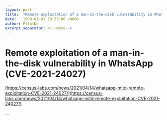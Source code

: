 ```yaml
---
layout: post
title:  "Remote exploitation of a man-in-the-disk vulnerability in WhatsApp (CVE-2021-24027)"
date:   1990-01-01 19:55:00 +0000
author: PfiatDe
excerpt_separator: <!--more-->
---
```


# Remote exploitation of a man-in-the-disk vulnerability in WhatsApp (CVE-2021-24027)

[https://census-labs.com/news/2021/04/14/whatsapp-mitd-remote-exploitation-CVE-2021-24027/](https://census-labs.com/news/2021/04/14/whatsapp-mitd-remote-exploitation-CVE-2021-24027/)

...
<!--more-->
